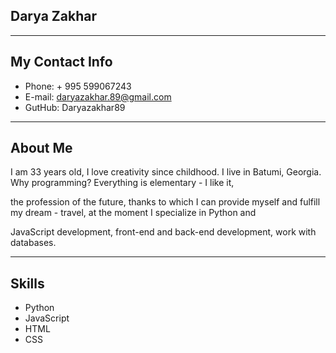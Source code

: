 ## Darya Zakhar
---
## My Contact Info
* Phone: + 995 599067243
* E-mail: daryazakhar.89@gmail.com
* GutHub: Daryazakhar89
---
## About Me
I am 33 years old, I love creativity since childhood. I live in Batumi, Georgia. Why programming? Everything is elementary - I like it,

the profession of the future, thanks to which I can provide myself and fulfill my dream - travel, at the moment I specialize in Python and 

JavaScript development, front-end and back-end development, work with databases.

---
## Skills
* Python
* JavaScript
* HTML 
* CSS



